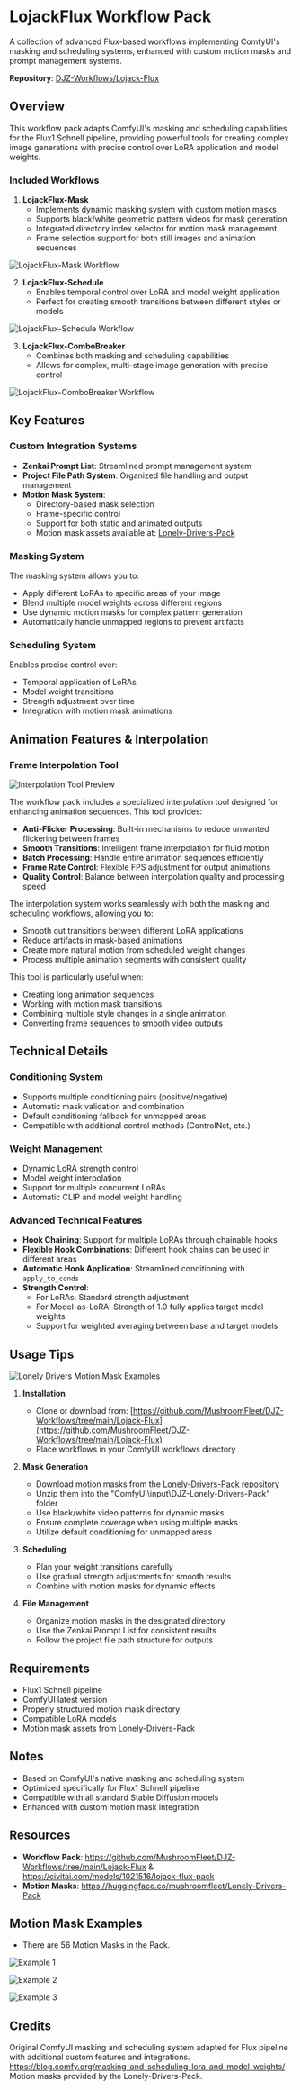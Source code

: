 # LojackFlux Workflow Pack

A collection of advanced Flux-based workflows implementing ComfyUI's masking and scheduling systems, enhanced with custom motion masks and prompt management systems.

**Repository**: [DJZ-Workflows/Lojack-Flux](https://github.com/MushroomFleet/DJZ-Workflows/tree/main/Lojack-Flux)

## Overview

This workflow pack adapts ComfyUI's masking and scheduling capabilities for the Flux1 Schnell pipeline, providing powerful tools for creating complex image generations with precise control over LoRA application and model weights.

### Included Workflows

1. **LojackFlux-Mask**
   - Implements dynamic masking system with custom motion masks
   - Supports black/white geometric pattern videos for mask generation
   - Integrated directory index selector for motion mask management
   - Frame selection support for both still images and animation sequences

![LojackFlux-Mask Workflow](https://raw.githubusercontent.com/MushroomFleet/DJZ-Workflows/main/Lojack-Flux/images/Lojack-Flux-Mask.png)

2. **LojackFlux-Schedule**
   - Enables temporal control over LoRA and model weight application
   - Perfect for creating smooth transitions between different styles or models

![LojackFlux-Schedule Workflow](https://raw.githubusercontent.com/MushroomFleet/DJZ-Workflows/main/Lojack-Flux/images/Lojack-Flux-scheduling.png)

3. **LojackFlux-ComboBreaker**
   - Combines both masking and scheduling capabilities
   - Allows for complex, multi-stage image generation with precise control

![LojackFlux-ComboBreaker Workflow](https://raw.githubusercontent.com/MushroomFleet/DJZ-Workflows/main/Lojack-Flux/images/lojack-flux-ComboBreaker.png)

## Key Features

### Custom Integration Systems
- **Zenkai Prompt List**: Streamlined prompt management system
- **Project File Path System**: Organized file handling and output management
- **Motion Mask System**: 
  - Directory-based mask selection
  - Frame-specific control
  - Support for both static and animated outputs
  - Motion mask assets available at: [Lonely-Drivers-Pack](https://huggingface.co/mushroomfleet/Lonely-Drivers-Pack)

### Masking System
The masking system allows you to:
- Apply different LoRAs to specific areas of your image
- Blend multiple model weights across different regions
- Use dynamic motion masks for complex pattern generation
- Automatically handle unmapped regions to prevent artifacts

### Scheduling System
Enables precise control over:
- Temporal application of LoRAs
- Model weight transitions
- Strength adjustment over time
- Integration with motion mask animations

## Animation Features & Interpolation

### Frame Interpolation Tool
![Interpolation Tool Preview](https://raw.githubusercontent.com/MushroomFleet/DJZ-Workflows/main/Lojack-Flux/images/lojack-interp-tool.png)

The workflow pack includes a specialized interpolation tool designed for enhancing animation sequences. This tool provides:

- **Anti-Flicker Processing**: Built-in mechanisms to reduce unwanted flickering between frames
- **Smooth Transitions**: Intelligent frame interpolation for fluid motion
- **Batch Processing**: Handle entire animation sequences efficiently
- **Frame Rate Control**: Flexible FPS adjustment for output animations
- **Quality Control**: Balance between interpolation quality and processing speed

The interpolation system works seamlessly with both the masking and scheduling workflows, allowing you to:
- Smooth out transitions between different LoRA applications
- Reduce artifacts in mask-based animations
- Create more natural motion from scheduled weight changes
- Process multiple animation segments with consistent quality

This tool is particularly useful when:
- Creating long animation sequences
- Working with motion mask transitions
- Combining multiple style changes in a single animation
- Converting frame sequences to smooth video outputs

## Technical Details

### Conditioning System
- Supports multiple conditioning pairs (positive/negative)
- Automatic mask validation and combination
- Default conditioning fallback for unmapped areas
- Compatible with additional control methods (ControlNet, etc.)

### Weight Management
- Dynamic LoRA strength control
- Model weight interpolation
- Support for multiple concurrent LoRAs
- Automatic CLIP and model weight handling

### Advanced Technical Features
- **Hook Chaining**: Support for multiple LoRAs through chainable hooks
- **Flexible Hook Combinations**: Different hook chains can be used in different areas
- **Automatic Hook Application**: Streamlined conditioning with `apply_to_conds`
- **Strength Control**: 
  - For LoRAs: Standard strength adjustment
  - For Model-as-LoRA: Strength of 1.0 fully applies target model weights
  - Support for weighted averaging between base and target models


## Usage Tips

![Lonely Drivers Motion Mask Examples](https://raw.githubusercontent.com/MushroomFleet/DJZ-Workflows/main/Lojack-Flux/images/lonely-drivers.gif)

1. **Installation**
   - Clone or download from: [https://github.com/MushroomFleet/DJZ-Workflows/tree/main/Lojack-Flux](https://github.com/MushroomFleet/DJZ-Workflows/tree/main/Lojack-Flux)
   - Place workflows in your ComfyUI workflows directory

2. **Mask Generation**
   - Download motion masks from the [Lonely-Drivers-Pack repository](https://huggingface.co/mushroomfleet/Lonely-Drivers-Pack)
   - Unzip them into the "ComfyUI\input\DJZ-Lonely-Drivers-Pack\" folder
   - Use black/white video patterns for dynamic masks
   - Ensure complete coverage when using multiple masks
   - Utilize default conditioning for unmapped areas

3. **Scheduling**
   - Plan your weight transitions carefully
   - Use gradual strength adjustments for smooth results
   - Combine with motion masks for dynamic effects

4. **File Management**
   - Organize motion masks in the designated directory
   - Use the Zenkai Prompt List for consistent results
   - Follow the project file path structure for outputs

## Requirements

- Flux1 Schnell pipeline
- ComfyUI latest version
- Properly structured motion mask directory
- Compatible LoRA models
- Motion mask assets from Lonely-Drivers-Pack

## Notes

- Based on ComfyUI's native masking and scheduling system
- Optimized specifically for Flux1 Schnell pipeline
- Compatible with all standard Stable Diffusion models
- Enhanced with custom motion mask integration

## Resources

- **Workflow Pack**: https://github.com/MushroomFleet/DJZ-Workflows/tree/main/Lojack-Flux & https://civitai.com/models/1021516/lojack-flux-pack
- **Motion Masks**: https://huggingface.co/mushroomfleet/Lonely-Drivers-Pack

## Motion Mask Examples
- There are 56 Motion Masks in the Pack.

![Example 1](https://raw.githubusercontent.com/MushroomFleet/DJZ-Workflows/main/Lojack-Flux/images/example1.gif) 

![Example 2](https://raw.githubusercontent.com/MushroomFleet/DJZ-Workflows/main/Lojack-Flux/images/example2.gif) 

![Example 3](https://raw.githubusercontent.com/MushroomFleet/DJZ-Workflows/main/Lojack-Flux/images/example3.gif) 


## Credits

Original ComfyUI masking and scheduling system adapted for Flux pipeline with additional custom features and integrations.
https://blog.comfy.org/masking-and-scheduling-lora-and-model-weights/
Motion masks provided by the Lonely-Drivers-Pack.
